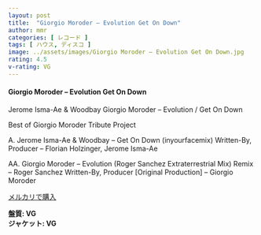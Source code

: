 ```yaml
---
layout: post
title:  "Giorgio Moroder – Evolution Get On Down"
author: mmr
categories: [ レコード ]
tags: [ ハウス, ディスコ ]
image: ../assets/images/Giorgio Moroder – Evolution Get On Down.jpg
rating: 4.5
v-rating: VG
---
```


#### Giorgio Moroder – Evolution Get On Down

Jerome Isma-Ae & Woodbay 
Giorgio Moroder – Evolution / Get On Down

Best of Giorgio Moroder Tribute Project

A. Jerome Isma-Ae & Woodbay – Get On Down (inyourfacemix)
Written-By, Producer – Florian Holzinger, Jerome Isma-Ae

AA. Giorgio Moroder – Evolution (Roger Sanchez Extraterrestrial Mix)
Remix – Roger Sanchez
Written-By, Producer [Original Production] – Giorgio Moroder



[メルカリで購入](https://jp.mercari.com/item/m22121488416?afid=6142608987)

<div class="mt-4 mb-4 d-flex align-items-center">
<strong class="mr-1">盤質: VG</strong>
</div>
<div class="mt-4 mb-4 d-flex align-items-center">
<strong class="mr-1">ジャケット: VG</strong>
</div>
